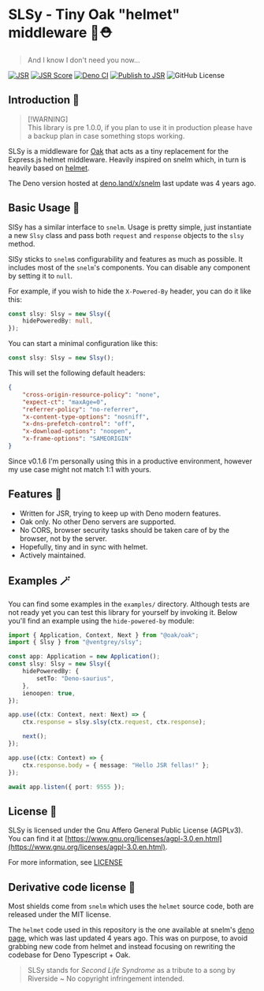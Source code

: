 # SLSy - Tiny Oak "helmet" middleware 🌳⛑️

> And I know I don't need you now...

[![JSR](https://jsr.io/badges/@ventgrey/slsy)](https://jsr.io/badges/@ventgrey/slsy)
[![JSR Score](https://jsr.io/badges/@ventgrey/slsy/score)](https://jsr.io/@ventgrey/slsy)
[![Deno CI](https://github.com/VentGrey/SLSy/actions/workflows/deno.yml/badge.svg)](https://github.com/VentGrey/SLSy/actions/workflows/deno.yml)
[![Publish to JSR](https://github.com/VentGrey/SLSy/actions/workflows/publish.yml/badge.svg)](https://github.com/VentGrey/SLSy/actions/workflows/publish.yml)
![GitHub License](https://img.shields.io/github/license/VentGrey/slsy)

## Introduction 👀

> [!WARNING]\
> This library is pre 1.0.0, if you plan to use it in production please have a
> backup plan in case something stops working.

SLSy is a middleware for [Oak](https://oakserver.github.io/oak/) that acts as a
tiny replacement for the Express.js helmet middleware. Heavily inspired on snelm
which, in turn is heavily based on
[helmet](https://www.npmjs.com/package/helmet).

The Deno version hosted at [deno.land/x/snelm](https://deno.land/x/snelm) last
update was 4 years ago.

## Basic Usage 🎉

SlSy has a similar interface to `snelm`. Usage is pretty simple, just
instantiate a new `Slsy` class and pass both `request` and `response` objects to
the `slsy` method.

SlSy sticks to `snelm`s configurability and features as much as possible. It
includes most of the `snelm`'s components. You can disable any component by
setting it to `null`.

For example, if you wish to hide the `X-Powered-By` header, you can do it like
this:

```typescript
const slsy: Slsy = new Slsy({
    hidePoweredBy: null,
});
```

You can start a minimal configuration like this:

```typescript
const slsy: Slsy = new Slsy();
```

This will set the following default headers:

```json
{
    "cross-origin-resource-policy": "none",
    "expect-ct": "maxAge=0",
    "referrer-policy": "no-referrer",
    "x-content-type-options": "nosniff",
    "x-dns-prefetch-control": "off",
    "x-download-options": "noopen",
    "x-frame-options": "SAMEORIGIN"
}
```

Since v0.1.6 I'm personally using this in a productive environment, however my
use case might not match 1:1 with yours.

## Features 🌟

- Written for JSR, trying to keep up with Deno modern features.
- Oak only. No other Deno servers are supported.
- No CORS, browser security tasks should be taken care of by the browser, not by
  the server.
- Hopefully, tiny and in sync with helmet.
- Actively maintained.

## Examples 🪄

You can find some examples in the `examples/` directory. Although tests are not
ready yet you can test this library for yourself by invoking it. Below you'll
find an example using the `hide-powered-by` module:

```typescript
import { Application, Context, Next } from "@oak/oak";
import { Slsy } from "@ventgrey/slsy";

const app: Application = new Application();
const slsy: Slsy = new Slsy({
    hidePoweredBy: {
        setTo: "Deno-saurius",
    },
    ienoopen: true,
});

app.use((ctx: Context, next: Next) => {
    ctx.response = slsy.slsy(ctx.request, ctx.response);

    next();
});

app.use((ctx: Context) => {
    ctx.response.body = { message: "Hello JSR fellas!" };
});

await app.listen({ port: 9555 });
```

## License 📜

SLSy is licensed under the Gnu Affero General Public License (AGPLv3). You can
find it at
[https://www.gnu.org/licenses/agpl-3.0.en.html](https://www.gnu.org/licenses/agpl-3.0.en.html).

For more information, see [LICENSE](LICENSE)

## Derivative code license 📜

Most shields come from `snelm` which uses the `helmet` source code, both are
released under the MIT license.

The `helmet` code used in this repository is the one available at snelm's
[deno page](https://deno.land/x/snelm@1.3.0), which was last updated 4 years
ago. This was on purpose, to avoid grabbing new code from helmet and instead
focusing on rewriting the codebase for Deno Typescript + Oak.

> SLSy stands for _Second Life Syndrome_ as a tribute to a song by Riverside ~
> No copyright infringement intended.
